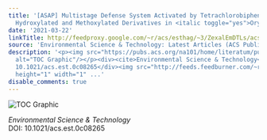 ```yaml
---
title: '[ASAP] Multistage Defense System Activated by Tetrachlorobiphenyl and its
  Hydroxylated and Methoxylated Derivatives in <italic toggle="yes">Oryza sativa</italic>'
date: '2021-03-22'
linkTitle: http://feedproxy.google.com/~r/acs/esthag/~3/ZexalEmDTLs/acs.est.0c08265
source: 'Environmental Science & Technology: Latest Articles (ACS Publications)'
description: '<p><img src="https://pubs.acs.org/na101/home/literatum/publisher/achs/journals/content/esthag/0/esthag.ahead-of-print/acs.est.0c08265/20210322/images/medium/es0c08265_0007.gif"
  alt="TOC Graphic"/></p><div><cite>Environmental Science & Technology</cite></div><div>DOI:
  10.1021/acs.est.0c08265</div><img src="http://feeds.feedburner.com/~r/acs/esthag/~4/ZexalEmDTLs"
  height="1" width="1" ...'
disable_comments: true
---
```

<p><img src="https://pubs.acs.org/na101/home/literatum/publisher/achs/journals/content/esthag/0/esthag.ahead-of-print/acs.est.0c08265/20210322/images/medium/es0c08265_0007.gif" alt="TOC Graphic"/></p><div><cite>Environmental Science & Technology</cite></div><div>DOI: 10.1021/acs.est.0c08265</div><img src="http://feeds.feedburner.com/~r/acs/esthag/~4/ZexalEmDTLs" height="1" width="1" ...